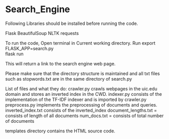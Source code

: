 # Search_Engine

Following Libraries should be installed before running the code.

Flask
BeautifulSoup
NLTK
requests

To run the code, 
Open terminal in Current working directory.
Run export FLASK_APP=search.py  
flask run

This will return a link to the search engine web page.

Please make sure that the directory structure is maintained and all txt files such as stopwords.txt are in the same directory of search.py

List of files and what they do:
crawler.py crawls webpages in the uic.edu domain and stores an inverted index in the CWD.
indexer.py consists of the implementation of the TF-IDF indexer and is imported by crawler.py
preprocess.py implements the preprocessing of documents and queries.
inverted_index.txt consists of the inverted_index
document_lengths.txt = consists of length of all documents
num_docs.txt = consists of total number of documents

templates directory contains the HTML source code.
